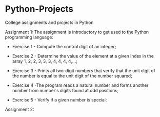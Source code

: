 # Python-Projects
College assignments and projects in Python

Assignment 1: The assignment is introductory to get used to the Python programming language:
  - Exercise 1 - Compute the control digit of an integer;
 
  - Exercise 2 - Determine the value of the element at a given index in the array 1, 2, 2, 3, 3, 3, 4, 4, 4, 4,...;
  
  - Exercise 3 - Prints all two-digit numbers that verify that the unit digit of
    the number is equal to the unit digit of the number squared;
    
  - Exercise 4 -The program reads a natural number and forms another number from number's digits found at odd positions;

  - Exercise 5 - Verify if a given number is special;


Assignment 2:

